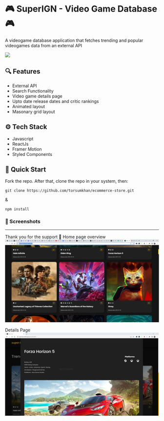 # 🎮 SuperIGN - Video Game Database 🎮

A videogame database application that fetches trending and popular videogames data from an external API

![](https://github.com/torsumkhan/super-ign/blob/master/src/img/superign.gif?raw=true)

## 🔍 Features

- External API
- Search Functionality
- Video game details page
- Upto date release dates and critic rankings
- Animated layout
- Masonary grid layout

## ⚙ Tech Stack

- Javascript
- ReactJs
- Framer Motion
- Styled Components

## 🚀 Quick Start

Fork the repo. After that, clone the repo in your system, then:

```
git clone https://github.com/torsumkhan/ecommerce-store.git
```

&

```
npm install
```

### 📸 Screenshots

---

Thank you for the support 🙏
Home page overview
![Home page overview](https://github.com/torsumkhan/super-ign/blob/master/src/img/super-ign%20snip.PNG?raw=true)

Details Page
![Details page](https://github.com/torsumkhan/super-ign/blob/master/src/img/details-page.PNG?raw=true)
